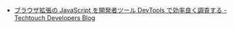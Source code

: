 - [ブラウザ拡張の JavaScript を開発者ツール DevTools で効率良く調査する - Techtouch Developers Blog](https://tech.techtouch.jp/entry/inspect-chrome-extension-by-devtools#In-app-performance-%E3%81%AB%E9%87%8D%E7%82%B9%E3%82%92%E7%BD%AE%E3%81%8F)